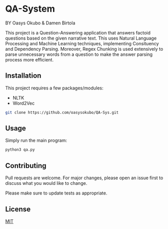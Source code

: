 # QA-System
BY Oasys Okubo & Damen Birtola

This project is a Question-Answering application that answers factoid questions based on the given narrative text.
This uses Natural Language Processing and Machine Learning techniques, implementing Consituency and Dependency Parsing.
Moreover, Regex Chunking is used extensively to parse unnecessary words from a question to make the answer parsing process
more efficient. 

## Installation

This project requires a few packages/modules:
* NLTK
* Word2Vec

```bash
git clone https://github.com/oasysokubo/QA-Sys.git
```

## Usage
Simply run the main program:
```bash
python3 qa.py
```

## Contributing
Pull requests are welcome. For major changes, please open an issue first to discuss what you would like to change.

Please make sure to update tests as appropriate.

## License
[MIT](https://choosealicense.com/licenses/mit/)
